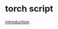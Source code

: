 # torch script

[introduction](https://towardsdatascience.com/pytorch-jit-and-torchscript-c2a77bac0fff)
